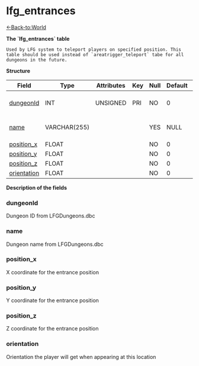# lfg\_entrances

[<-Back-to:World](database-world.md)

**The \`lfg\_entrances\` table**

`` Used by LFG system to teleport players on specified position. This table should be used instead of `areatrigger_teleport` tabe for all dungeons in the future. ``

**Structure**

| Field            | Type         | Attributes | Key | Null | Default | Extra | Comment                |
|------------------|--------------|------------|-----|------|---------|-------|------------------------|
| [dungeonId][1]   | INT      | UNSIGNED   | PRI | NO   | 0       |       | Dungeon entry from dbc |
| [name][2]        | VARCHAR(255) |            |     | YES  | NULL    |       | Dungeon name from dbc  |
| [position_x][3]  | FLOAT        |            |     | NO   | 0       |       |                        |
| [position_y][4]  | FLOAT        |            |     | NO   | 0       |       |                        |
| [position_z][5]  | FLOAT        |            |     | NO   | 0       |       |                        |
| [orientation][6] | FLOAT        |            |     | NO   | 0       |       |                        |

[1]: #dungeonid
[2]: #name
[3]: #position_x
[4]: #position_y
[5]: #position_z
[6]: #orientation

**Description of the fields**

### dungeonId

Dungeon ID from LFGDungeons.dbc

### name

Dungeon name from LFGDungeons.dbc

### position\_x

X coordinate for the entrance position

### position\_y

Y coordinate for the entrance position

### position\_z

Z coordinate for the entrance position

### orientation

Orientation the player will get when appearing at this location
